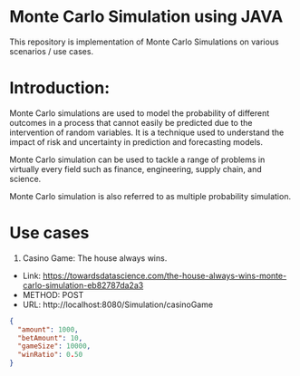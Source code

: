# Monte Carlo Simulation using JAVA
This repository is implementation of Monte Carlo Simulations on various scenarios / use cases.

# Introduction:
Monte Carlo simulations are used to model the probability of different outcomes in a process that cannot easily be predicted due to the intervention of random variables. It is a technique used to understand the impact of risk and uncertainty in prediction and forecasting models.

Monte Carlo simulation can be used to tackle a range of problems in virtually every field such as finance, engineering, supply chain, and science.

Monte Carlo simulation is also referred to as multiple probability simulation.

# Use cases
1. Casino Game: The house always wins. 
- Link: https://towardsdatascience.com/the-house-always-wins-monte-carlo-simulation-eb82787da2a3
- METHOD: POST
- URL: http://localhost:8080/Simulation/casinoGame

```json
{
  "amount": 1000,
  "betAmount": 10,
  "gameSize": 10000,
  "winRatio": 0.50
}
```
